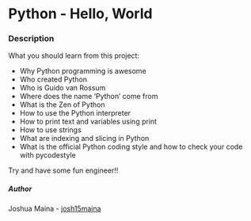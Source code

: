 # Python - Hello, World

### Description 
What you should learn from this project:
* Why Python programming is awesome
* Who created Python
* Who is Guido van Rossum
* Where does the name ‘Python’ come from
* What is the Zen of Python
* How to use the Python interpreter
* How to print text and variables using print
* How to use strings
* What are indexing and slicing in Python
* What is the official Python coding style and how to check your code with pycodestyle

Try and have some fun engineer!!

##### Author
Joshua Maina - [josh15maina](www.github.com/josh15maina)

